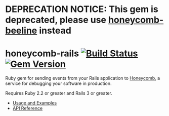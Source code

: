 # **DEPRECATION NOTICE**: This gem is deprecated, please use [honeycomb-beeline](https://github.com/honeycombio/beeline-ruby) instead

# honeycomb-rails [![Build Status](https://travis-ci.org/honeycombio/honeycomb-rails.svg?branch=master)](https://travis-ci.org/honeycombio/honeycomb-rails) [![Gem Version](https://badge.fury.io/rb/honeycomb-rails.svg)](https://badge.fury.io/rb/honeycomb-rails)

Ruby gem for sending events from your Rails application to [Honeycomb](https://www.honeycomb.io), a service for debugging your software in production.

Requires Ruby 2.2 or greater and Rails 3 or greater.

- [Usage and Examples](https://docs.honeycomb.io/thinking-about-observability/getting-started-with/rails/)
- [API Reference](https://www.rubydoc.info/gems/honeycomb-rails)
